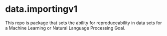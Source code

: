 # data.importingv1
This repo is package that sets the ability for reproduceability in data sets for a Machine Learning or Natural Language Processing Goal. 
